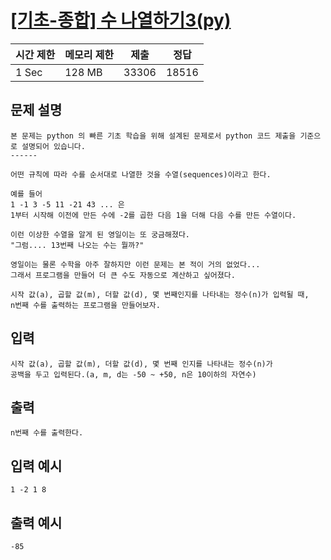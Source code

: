 # [[기초-종합] 수 나열하기3(py)](https://codeup.kr/problem.php?id=6090)

| 시간 제한 | 메모리 제한 | 제출 | 정답 |
| --- | --- | --- | --- |
| 1 Sec | 128 MB | 33306 | 18516 |

## **문제 설명**

```
본 문제는 python 의 빠른 기초 학습을 위해 설계된 문제로서 python 코드 제출을 기준으로 설명되어 있습니다. 
------

어떤 규칙에 따라 수를 순서대로 나열한 것을 수열(sequences)이라고 한다.

예를 들어
1 -1 3 -5 11 -21 43 ... 은
1부터 시작해 이전에 만든 수에 -2를 곱한 다음 1을 더해 다음 수를 만든 수열이다.

이런 이상한 수열을 알게 된 영일이는 또 궁금해졌다.
"그럼.... 13번째 나오는 수는 뭘까?"

영일이는 물론 수학을 아주 잘하지만 이런 문제는 본 적이 거의 없었다...
그래서 프로그램을 만들어 더 큰 수도 자동으로 계산하고 싶어졌다.

시작 값(a), 곱할 값(m), 더할 값(d), 몇 번째인지를 나타내는 정수(n)가 입력될 때,
n번째 수를 출력하는 프로그램을 만들어보자.
```

## 입력

```
시작 값(a), 곱할 값(m), 더할 값(d), 몇 번째 인지를 나타내는 정수(n)가
공백을 두고 입력된다.(a, m, d는 -50 ~ +50, n은 10이하의 자연수)
```

## 출력

```
n번째 수를 출력한다.
```

## 입력 예시

```
1 -2 1 8
```

## 출력 예시

```
-85
```

